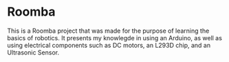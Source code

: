 # Roomba
This is a Roomba project that was made for the purpose of learning the basics of robotics. It presents my knowlegde in using an Arduino, as well as using electrical components such as DC motors, an L293D chip, and an Ultrasonic Sensor.
